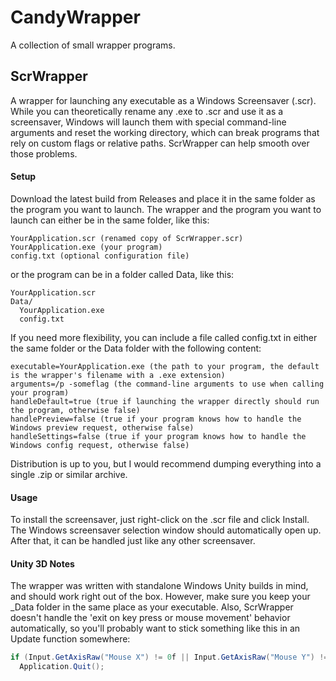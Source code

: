 CandyWrapper
============

A collection of small wrapper programs.

## ScrWrapper ##
A wrapper for launching any executable as a Windows Screensaver (.scr). While you can theoretically rename any .exe to .scr and use it as a screensaver, Windows will launch them with special command-line arguments and reset the working directory, which can break programs that rely on custom flags or relative paths. ScrWrapper can help smooth over those problems.

#### Setup ####
Download the latest build from Releases and place it in the same folder as the program you want to launch. The wrapper and the program you want to launch can either be in the same folder, like this:
```
YourApplication.scr (renamed copy of ScrWrapper.scr)
YourApplication.exe (your program)
config.txt (optional configuration file)
```

or the program can be in a folder called Data, like this:
```
YourApplication.scr
Data/
  YourApplication.exe
  config.txt
```

If you need more flexibility, you can include a file called config.txt in either the same folder or the Data folder with the following content:
```
executable=YourApplication.exe (the path to your program, the default is the wrapper's filename with a .exe extension)
arguments=/p -someflag (the command-line arguments to use when calling your program)
handleDefault=true (true if launching the wrapper directly should run the program, otherwise false)
handlePreview=false (true if your program knows how to handle the Windows preview request, otherwise false)
handleSettings=false (true if your program knows how to handle the Windows config request, otherwise false)
```

Distribution is up to you, but I would recommend dumping everything into a single .zip or similar archive.

#### Usage ####
To install the screensaver, just right-click on the .scr file and click Install. The Windows screensaver selection window should automatically open up. After that, it can be handled just like any other screensaver.

#### Unity 3D Notes ####
The wrapper was written with standalone Windows Unity builds in mind, and should work right out of the box. However, make sure you keep your _Data folder in the same place as your executable. Also, ScrWrapper doesn't handle the 'exit on key press or mouse movement' behavior automatically, so you'll probably want to stick something like this in an Update function somewhere:
```csharp
if (Input.GetAxisRaw("Mouse X") != 0f || Input.GetAxisRaw("Mouse Y") != 0f || Input.anyKey)
  Application.Quit();
```
